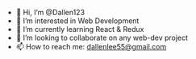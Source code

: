 - 👋 Hi, I’m @Dallen123
- 👀 I’m interested in Web Development 
- 🌱 I’m currently learning React & Redux
- 💞️ I’m looking to collaborate on any web-dev project
- 📫 How to reach me: dallenlee55@gmail.com

<!---
Dallen123/Dallen123 is a ✨ special ✨ repository because its `README.md` (this file) appears on your GitHub profile.
You can click the Preview link to take a look at your changes.
--->
